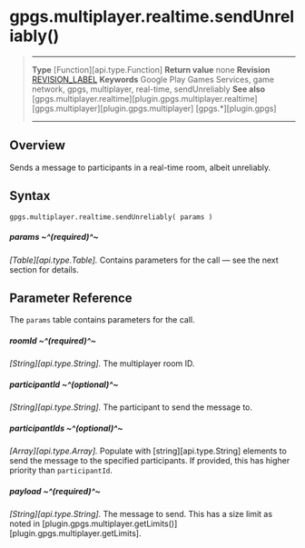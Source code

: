 # gpgs.multiplayer.realtime.sendUnreliably()

> --------------------- ------------------------------------------------------------------------------------------
> __Type__              [Function][api.type.Function]
> __Return value__      none
> __Revision__          [REVISION_LABEL](REVISION_URL)
> __Keywords__          Google Play Games Services, game network, gpgs, multiplayer, real-time, sendUnreliably
> __See also__          [gpgs.multiplayer.realtime][plugin.gpgs.multiplayer.realtime]
>						[gpgs.multiplayer][plugin.gpgs.multiplayer]
>                       [gpgs.*][plugin.gpgs]
> --------------------- ------------------------------------------------------------------------------------------

## Overview

Sends a message to participants in a <nobr>real-time</nobr> room, albeit unreliably.

## Syntax

	gpgs.multiplayer.realtime.sendUnreliably( params )

##### params ~^(required)^~
_[Table][api.type.Table]._ Contains parameters for the call &mdash; see the next section for details.

## Parameter Reference

The `params` table contains parameters for the call.

##### roomId ~^(required)^~
_[String][api.type.String]._ The multiplayer room ID.

##### participantId ~^(optional)^~
_[String][api.type.String]._ The participant to send the message to.

##### participantIds ~^(optional)^~
_[Array][api.type.Array]._ Populate with [string][api.type.String] elements to send the message to the specified participants. If provided, this has higher priority than `participantId`.

##### payload ~^(required)^~
_[String][api.type.String]._ The message to send. This has a size limit as noted in [plugin.gpgs.multiplayer.getLimits()][plugin.gpgs.multiplayer.getLimits].
